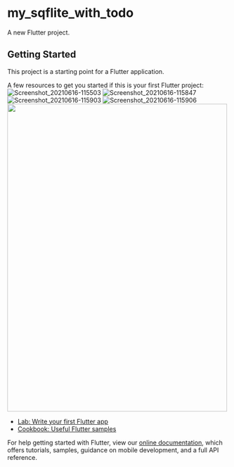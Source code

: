 # my_sqflite_with_todo

A new Flutter project.

## Getting Started

This project is a starting point for a Flutter application.

A few resources to get you started if this is your first Flutter project:
![Screenshot_20210616-115503](https://user-images.githubusercontent.com/61468429/122200299-32a72680-ce9b-11eb-9b2f-785156342685.png)
![Screenshot_20210616-115847](https://user-images.githubusercontent.com/61468429/122200393-4a7eaa80-ce9b-11eb-8781-5748bfcde832.png)
![Screenshot_20210616-115903](https://user-images.githubusercontent.com/61468429/122200441-55d1d600-ce9b-11eb-8209-cf10c78afef9.png)
![Screenshot_20210616-115906](https://user-images.githubusercontent.com/61468429/122200477-5ec2a780-ce9b-11eb-91d1-1a158704f0f1.png)
<img src="https://user-images.githubusercontent.com/61468429/122200477-5ec2a780-ce9b-11eb-91d1-1a158704f0f1.png" width="500" height="700">
- [Lab: Write your first Flutter app](https://flutter.dev/docs/get-started/codelab)
- [Cookbook: Useful Flutter samples](https://flutter.dev/docs/cookbook)

For help getting started with Flutter, view our
[online documentation](https://flutter.dev/docs), which offers tutorials,
samples, guidance on mobile development, and a full API reference.
